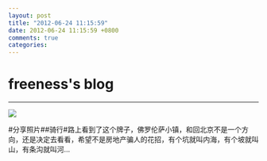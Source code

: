 ```yaml
---
layout: post
title: "2012-06-24 11:15:59"
date: 2012-06-24 11:15:59 +0800
comments: true
categories: 
---
```


# freeness's blog

----------

![](http://okqmqrbgo.bkt.clouddn.com/201206241115591.jpg)

>
\#分享照片\#\#骑行\#路上看到了这个牌子，佛罗伦萨小镇，和回北京不是一个方向，还是决定去看看，希望不是房地产骗人的花招，有个坑就叫内海，有个坡就叫山，有条沟就叫河…